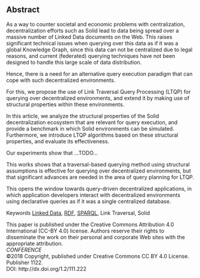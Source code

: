 ## Abstract
<!-- Context      -->
As a way to counter societal and economic problems with centralization,
decentralization efforts such as Solid lead to data being spread over a massive number of Linked Data documents on the Web.
This raises significant technical issues when querying over this data as if it was a global Knowledge Graph,
since this data can not be centralized due to legal reasons,
and current (federated) querying techniques have not been designed to handle this large scale of data distribution.
<!-- Need         -->
Hence, there is a need for an alternative query execution paradigm that can cope with such decentralized environments.
<!-- Task         -->
For this, we propose the use of Link Traversal Query Processing (LTQP) for querying over decentralized environments,
and extend it by making use of structural properties within these environments.
<!-- Object       -->
In this article,
we analyze the structural properties of the Solid decentralization ecosystem that are relevant for query execution,
and provide a benchmark in which Solid environments can be simulated.
Furthermore, we introduce LTQP algorithms based on these structural properties,
and evaluate its effectiveness.
<!-- Findings     -->
Our experiments show that ...TODO...
<!-- Conclusion   -->
This works shows that a traversal-based querying method using structural assumptions is effective for querying over decentralized environments,
but that significant advances are needed in the area of query planning for LTQP.
<!-- Perspectives -->
This opens the window towards query-driven decentralized applications,
in which application developers interact with decentralized environments using declarative queries as if it was a single centralized database.


<span id="keywords" rel="schema:about"><span class="title">Keywords</span>
<a href="https://en.wikipedia.org/wiki/Linked_Data" resource="http://dbpedia.org/resource/Linked_Data">Linked Data</a>,
<a href="https://en.wikipedia.org/wiki/Resource_Description_Framework" resource="http://dbpedia.org/resource/Resource_Description_Framework">RDF</a>,
<a href="https://en.wikipedia.org/wiki/SPARQL" resource="http://dbpedia.org/resource/SPARQL">SPARQL</a>,
Link Traversal,
Solid
</span>

<!--<span class="printonly" id="acmreferenceformat">
<span class="title">ACM Reference Format:</span>
Doe, J. My Awesome Article. In <i>Conference Companion: The Conference Companion, April 23—27, 2018, Lyon, France</i>. Publisher, New York, NY, USA, 4 pages.
<i>http://dx.doi.org/1.2/111.222</i>
</span>-->

<span class="printonly firstpagefooter">
<span class="footnotecopyright">
This paper is published under the Creative Commons Attribution 4.0 International (CC-BY 4.0) license.
Authors reserve their rights to disseminate the work on their personal and corporate Web sites with the appropriate attribution.<br />
<span style="font-style:italic">CONFERENCE</span><br />
©2018 Copyright,
published under Creative Commons CC BY 4.0 License.<br />
Publisher 1122.<br />
DOI: http://dx.doi.org/1.2/111.222
</span>
</span>
